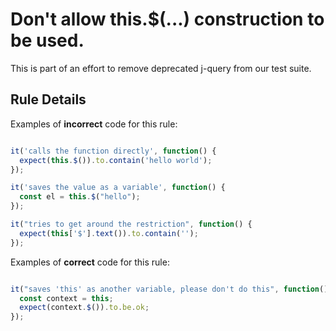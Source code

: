 # Don&#39;t allow this.$(...) construction to be used.

This is part of an effort to remove deprecated j-query from our test suite.


## Rule Details

Examples of **incorrect** code for this rule:

```js

it('calls the function directly', function() {
  expect(this.$()).to.contain('hello world');
});

it('saves the value as a variable', function() {
  const el = this.$("hello");
});

it("tries to get around the restriction", function() {
  expect(this['$'].text()).to.contain('');
});

```

Examples of **correct** code for this rule:

```js

it("saves 'this' as another variable, please don't do this", function() {
  const context = this;
  expect(context.$()).to.be.ok;
});

```
